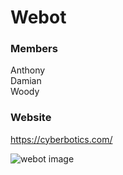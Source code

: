 # Webot

### Members
Anthony
</br>
Damian
</br>
Woody

### Website
https://cyberbotics.com/

![webot image](https://github.com/woodjj1/Webots-Documentation/blob/master/images/webotsDownload.JPG)


